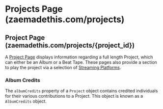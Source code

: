 # Projects Page (zaemadethis.com/projects)

## Project Page (zaemadethis.com/projects/{project_id})
A [Project Page](https://github.com/isaiah0812/isaiahbullard-website#project-page) displays information regarding a full length Project, which can either be an Album or a Beat Tape. These pages also provide a section to play the project via a selection of [Streaming Platforms](https://github.com/isaiah0812/isaiahbullard-website#streaming-platforms).

### Album Credits
The `albumCredits` property of a `Project` object contains credited individuals for their various contributions to a Project. This object is known as a `AlbumCredits` object.